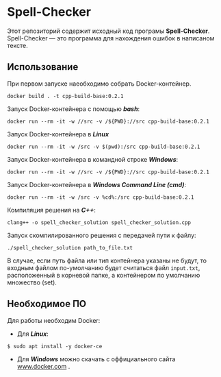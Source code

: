 # Spell-Checker
Этот репозиторий содержит исходный код програмы **Spell-Checker**. Spell-Checker — это программа для нахождения ошибок в написаном тексте.
## Использование
При первом запуске наеобходимо собрать Docker-контейнер.  
```
docker build . -t cpp-build-base:0.2.1
```
Запуск Docker-контейнера с помощью ***bash***:
```
docker run --rm -it -w //src -v /${PWD}://src cpp-build-base:0.2.1
```
Запуск Docker-контейнера в ***Linux***
```
docker run --rm -it -w /src -v $(pwd):/src cpp-build-base:0.2.1
```
Запуск Docker-контейнера в командной строке ***Windows***:
```
docker run --rm -it -w //src -v /${PWD}://src cpp-build-base:0.2.1
```
Запуск Docker-контейнера в ***Windows Command Line (cmd)***:
```
docker run --rm -it -w /src -v %cd%:/src cpp-build-base:0.2.1
```
Компиляция решения на ***C++***:
```
clang++ -o spell_checker_solution spell_checker_solution.cpp
```
Запуск скомпилированного решения с передачей пути к файлу:
```
./spell_checker_solution path_to_file.txt
```
В случае, если путь файла или тип контейнера указаны не будут, то входным файлом по-умолчанию будет считаться файл `input.txt`, расположенный в корневой папке, а контейнером по умолчанию множество (set).
## Необходимое ПО
Для работы необходим Docker:  
* Для ***Linux***: 
```
$ sudo apt install -y docker-ce
```
* Для ***Windows*** можно скачать с оффициального сайта www.docker.com .
